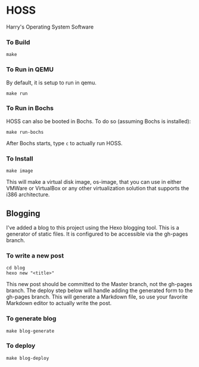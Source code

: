 # HOSS
Harry's Operating System Software

### To Build
```
make
```

### To Run in QEMU
By default, it is setup to run in qemu.
```
make run
```

### To Run in Bochs
HOSS can also be booted in Bochs.  To do so (assuming Bochs is installed):
```
make run-bochs
```
After Bochs starts, type `c` to actually run HOSS.

### To Install
```
make image
```
This will make a virtual disk image, os-image, that you can use in either VMWare or VirtualBox or any other
virtualization solution that supports the i386 architecture.

## Blogging
I've added a blog to this project using the Hexo blogging tool.  This is a
generator of static files.  It is configured to be accessible via the
gh-pages branch.

### To write a new post
```
cd blog
hexo new "<title>"
```
This new post should be committed to the Master branch, not the gh-pages branch.  The deploy step 
below will handle adding the generated form to the gh-pages branch.  This will generate a 
Markdown file, so use your favorite Markdown editor to actually write the post.

### To generate blog
```
make blog-generate
```

### To deploy
```
make blog-deploy
```